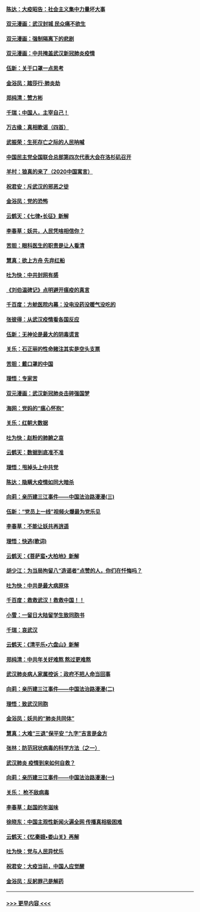 #### [陈达：大疫昭告：社会主义集中力量坏大事](../pages/nsc993/n11859419.md?t=02111155) 
#### [双元漫画：武汉封城 民众痛不欲生](../pages/nsc993/n11859287.md?t=02111155) 
#### [双元漫画：强制隔离下的悲剧](../pages/nsc993/n11859244.md?t=02111155) 
#### [双元漫画：中共掩盖武汉新冠肺炎疫情](../pages/nsc993/n11858249.md?t=02111155) 
#### [伍新：关于口罩一点思考](../pages/nsc993/n11859195.md?t=02111155) 
#### [金浴凤：踏莎行‧肺炎劫](../pages/nsc993/n11858227.md?t=02111155) 
#### [郑纯清：赞方彬](../pages/nsc993/n11856803.md?t=02111155) 
#### [千瑞；中国人，主宰自己！](../pages/nsc993/n11856793.md?t=02111155) 
#### [万古缘：真相歌谣（四首）](../pages/nsc993/n11856263.md?t=02111155) 
#### [武振荣：生死存亡之际的人民呐喊](../pages/nsc993/n11856256.md?t=02111155) 
#### [中国民主党全国联合总部第四次代表大会在洛杉矶召开](../pages/nsc993/n11856344.md?t=02111155) 
#### [羊村：狼真的来了（2020中国寓言）](../pages/nsc993/n11856229.md?t=02111155) 
#### [祝君安：斥武汉的邪恶之徒](../pages/nsc993/n11855861.md?t=02111155) 
#### [金浴凤：党的恐怖](../pages/nsc993/n11855849.md?t=02111155) 
#### [云鹤天：《七律▪长征》新解](../pages/nsc993/n11855479.md?t=02111155) 
#### [李春草：妖共，人民凭啥相信你？](../pages/nsc993/n11855196.md?t=02111155) 
#### [苦胆：眼科医生的职责是让人看清](../pages/nsc993/n11853840.md?t=02111155) 
#### [慧真：欲上方舟 先弃红船](../pages/nsc993/n11853483.md?t=02111155) 
#### [吐为快：中共封网有感](../pages/nsc993/n11852575.md?t=02111155) 
#### [《刘伯温碑记》点明避开瘟疫的真言](../pages/nsc993/n11852128.md?t=02111155) 
#### [千百度：方舱医院内幕：没电没药没暖气没吃的](../pages/nsc993/n11850211.md?t=02111155) 
#### [张彼得：从武汉疫情看各国反应](../pages/nsc993/n11850102.md?t=02111155) 
#### [伍新：无神论是最大的阴毒谎言](../pages/nsc993/n11846129.md?t=02111155) 
#### [关乐：石正丽的性命赌注其实是空头支票](../pages/nsc993/n11846109.md?t=02111155) 
#### [苦胆：戴口罩的中国](../pages/nsc993/n11845576.md?t=02111155) 
#### [理悟：专家苦](../pages/nsc993/n11845564.md?t=02111155) 
#### [双元漫画：武汉新冠肺炎击碎强国梦](../pages/nsc993/n11843320.md?t=02111155) 
#### [海网：党妈的“瘟心怀抱”](../pages/nsc993/n11840740.md?t=02111155) 
#### [关乐：红朝大数据](../pages/nsc993/n11840675.md?t=02111155) 
#### [吐为快：赵粉的肺腑之哀](../pages/nsc993/n11840618.md?t=02111155) 
#### [云鹤天：数据到底准不准](../pages/nsc993/n11840325.md?t=02111155) 
#### [理悟：甩掉头上中共党](../pages/nsc993/n11838826.md?t=02111155) 
#### [陈达：隐瞒大疫情如同大暗杀](../pages/nsc993/n11838771.md?t=02111155) 
#### [向莉：亲历建三江事件——中国法治路漫漫(三)](../pages/nsc993/n11831825.md?t=02111155) 
#### [伍新：“党员上一线”视频火爆最为党乐见](../pages/nsc993/n11838200.md?t=02111155) 
#### [李春草：不能让妖共再逍遥](../pages/nsc993/n11838102.md?t=02111155) 
#### [理悟：快逃(歌词)](../pages/nsc993/n11838083.md?t=02111155) 
#### [云鹤天：《菩萨蛮▪大柏地》新解](../pages/nsc993/n11838059.md?t=02111155) 
#### [胡少江：为当局拘留八“造谣者”点赞的人，你们在忏悔吗？](../pages/nsc993/n11836801.md?t=02111155) 
#### [吐为快：中共是最大病原体](../pages/nsc993/n11836748.md?t=02111155) 
#### [千百度：救救武汉！救救中国！！](../pages/nsc993/n11836145.md?t=02111155) 
#### [小雪：一留日大陆留学生致同胞书](../pages/nsc993/n11834624.md?t=02111155) 
#### [千瑞：哀武汉](../pages/nsc993/n11833647.md?t=02111155) 
#### [云鹤天：《清平乐▪六盘山》新解](../pages/nsc993/n11833611.md?t=02111155) 
#### [郑纯清：中共年关好难熬 熬过更难熬](../pages/nsc993/n11833489.md?t=02111155) 
#### [武汉肺炎病人家属控诉：政府不把人命当回事](../pages/nsc993/n11833205.md?t=02111155) 
#### [向莉：亲历建三江事件——中国法治路漫漫(二)](../pages/nsc993/n11829102.md?t=02111155) 
#### [理悟：致武汉同胞](../pages/nsc993/n11831522.md?t=02111155) 
#### [金浴凤：妖共的“肺炎共同体”](../pages/nsc993/n11829448.md?t=02111155) 
#### [慧真：大难“三退”保平安 “九字”吉言是金方](../pages/nsc993/n11829501.md?t=02111155) 
#### [张林：防范冠状病毒的科学方法（之一）](../pages/nsc993/n11828618.md?t=02111155) 
#### [武汉肺炎 疫情到来如何自救？](../pages/nsc993/n11827632.md?t=02111155) 
#### [向莉：亲历建三江事件——中国法治路漫漫(一)](../pages/nsc993/n11827190.md?t=02111155) 
#### [关乐： 枪不敌病毒](../pages/nsc993/n11826746.md?t=02111155) 
#### [李春草：赵国的年滋味](../pages/nsc993/n11826321.md?t=02111155) 
#### [徐晓东：中国主观性新闻火遍全网 传播真相极困难](../pages/nsc993/n11826508.md?t=02111155) 
#### [云鹤天：《忆秦娥▪娄山关》再解](../pages/nsc993/n11824682.md?t=02111155) 
#### [吐为快：党与人民异忧乐](../pages/nsc993/n11824660.md?t=02111155) 
#### [祝君安：大疫当前，中国人应觉醒](../pages/nsc993/n11821946.md?t=02111155) 
#### [金浴凤：反躬罪己是解药](../pages/nsc993/n11820280.md?t=02111155) 

----
#### [ >>> 更早内容 <<< ](../indexes/nsc993-earlier.md)
